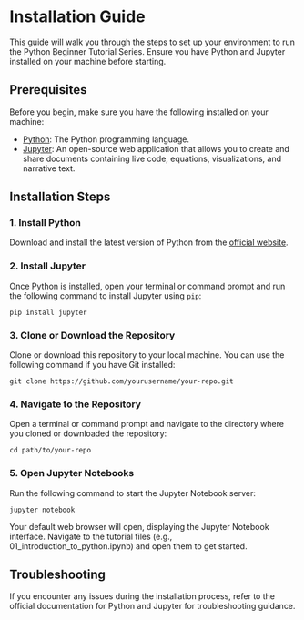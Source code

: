 # Installation Guide

This guide will walk you through the steps to set up your environment to run the Python Beginner Tutorial Series. Ensure you have Python and Jupyter installed on your machine before starting.

## Prerequisites

Before you begin, make sure you have the following installed on your machine:

- [Python](https://www.python.org/downloads/): The Python programming language.
- [Jupyter](https://jupyter.org/install): An open-source web application that allows you to create and share documents containing live code, equations, visualizations, and narrative text.

## Installation Steps

### 1. Install Python

Download and install the latest version of Python from the [official website](https://www.python.org/downloads/).

### 2. Install Jupyter

Once Python is installed, open your terminal or command prompt and run the following command to install Jupyter using `pip`:

```
pip install jupyter
```
### 3. Clone or Download the Repository
Clone or download this repository to your local machine. You can use the following command if you have Git installed:

```
git clone https://github.com/yourusername/your-repo.git
```
### 4. Navigate to the Repository
Open a terminal or command prompt and navigate to the directory where you cloned or downloaded the repository:

```
cd path/to/your-repo
```

### 5. Open Jupyter Notebooks
Run the following command to start the Jupyter Notebook server:
```
jupyter notebook
```

Your default web browser will open, displaying the Jupyter Notebook interface. Navigate to the tutorial files (e.g., 01_introduction_to_python.ipynb) and open them to get started.


## Troubleshooting
If you encounter any issues during the installation process, refer to the official documentation for Python and Jupyter for troubleshooting guidance.